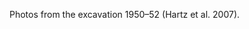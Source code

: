 <!-- .slide: data-background-image="resources/wolkenwehe/ww_posts.png"data-background-size="auto 99%" -->

<div class="caption">
<p class="caption-wrapper"><p class="caption">Photos from the excavation 1950–52 (Hartz et al. 2007).</p></p>
</div>